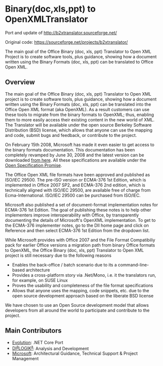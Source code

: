 # Binary(doc,xls,ppt) to OpenXMLTranslator
Port and update of http://b2xtranslator.sourceforge.net/

Original code: https://sourceforge.net/projects/b2xtranslator/

The main goal of the Office Binary (doc, xls, ppt) Translator to Open XML Project is to create software tools, plus guidance, showing how a document written using the Binary Formats (doc, xls, ppt) can be translated to Office Open XML.

## Overview

The main goal of the Office Binary (doc, xls, ppt) Translator to Open XML project is to create software tools, plus guidance, showing how a document written using the Binary Formats (doc, xls, ppt) can be translated into the Office Open XML format (aka OpenXML). As a result customers can use these tools to migrate from the binary formats to OpenXML; thus, enabling them to more easily access their existing content in the new world of XML. The Translator will be available under the open source Berkeley Software Distribution (BSD) license, which allows that anyone can use the mapping and code, submit bugs and feedback, or contribute to the project.

On February 15th 2008, Microsoft has made it even easier to get access to the binary formats documentation. This documentation has been completely revamped by June 30, 2008 and the latest version can be downloaded [from here](https://msdn.microsoft.com/en-us/library/dd208104.aspx). All these specifications are available under the [Open Specification Promise](http://www.microsoft.com/interop/osp).

The Office Open XML file formats have been approved and published as ISO/IEC 29500. The pre-ISO version or ECMA-376 1st Edition, which is implemented in Office 2007 SP2, and ECMA-376 2nd edition, which is technically aligned with ISO/IEC 29500, are available free of charge from Ecma-International. ISO/IEC 29500 can be purchased from ISO/IEC.

Microsoft also published a set of document-format implementation notes for ECMA-376 1st Edition. The goal of publishing these notes is to help other implementers improve interoperability with Office, by transparently documenting the details of Microsoft's OpenXML implementation. To get to the ECMA-376 implementer notes, go to the DII home page and click on Reference and then select ECMA-376 1st Edition from the dropdown list.

While Microsoft provides with Office 2007 and the File Format Compatibiliy pack for earlier Office versions a migration path from binary Office formats to OpenXML, the Office Binary (doc, xls, ppt) Translator to Open XML project is still necessary due to the following reasons

* Enables the back-office / batch scenario due to its a command-line-based architecture
* Provides a cross-platform story via .Net/Mono, i.e. it the translators run, for example, on SUSE Linux
* Proves the usability and completeness of the file format specifications
* Allows that anyone uses the mapping, code snippets, etc. due to the open source development approach based on the liberate BSD license

We have chosen to use an Open Source development model that allows developers from all around the world to participate and contribute to the project.

## Main Contributors

* [Evolution](https://www.evolutionjobs.com/): .NET Core Port
* [DI<sup><u>a</u></sup>LOGIK<sup><u>a</u></sup>](http://www.dialogika.de/): Analysis and Development
* [Microsoft](http://www.microsoft.com/interop): Architectural Guidance, Technical Support & Project Management
